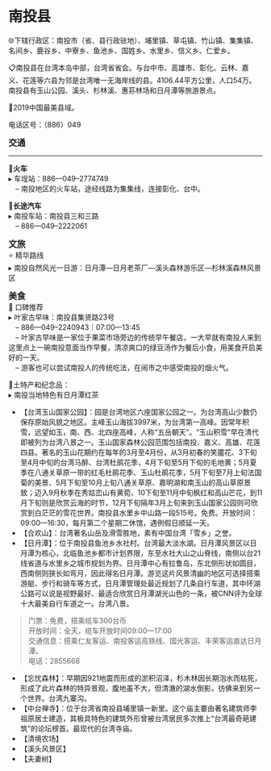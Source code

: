 # 南投县  
🌐下辖行政区：南投市（省、县行政驻地）、埔里镇、草屯镇、竹山镇、集集镇、名间乡、鹿谷乡、中寮乡、鱼池乡、国姓乡、水里乡、信义乡、仁爱乡。  

📋南投县在台湾本岛中部，台湾省省会。与台中市、高雄市、彰化、云林、嘉义、花莲等六县为邻是台湾唯一无海岸线的县。4106.44平方公里，人口54万。南投县有玉山公园、溪头、杉林溪、惠荪林场和日月潭等旅游景点。  

🏅2019中国最美县域。  

电话区号：（886）049  

<big>**交通**</big>  
***  
🚈**火车**  
▸ 车埕站：886—049–2774749  
　– 南投地区的火车站，途经线路为集集线，连接彰化、台中。  

🚌**长途汽车**  
▸ 南投车站：南投县三和三路  
　– 886—049–2222061  

<big>**文旅**</big>  
⭐ 精华路线  
▸ 南投自然风光一日游：日月潭—日月老茶厂—溪头森林游乐区—杉林溪森林风景区  

<big>**美食**</big>  
🏮 口碑推荐  
▸ 叶家古早味：南投县集贤路23号  
　– 886—049–2240943｜07:00—13:45  
　– 叶家古早味是一家位于果菜市场旁边的传统早午餐店，一大早就有南投人来到这里点上一碗南投意面当作早餐，清凉爽口的绿豆汤作为餐后小食，用美食开启美好的一天。  
　– 游客也可以尝试南投人的传统吃法，在闹市之中感受南投的烟火气。  

🧊土特产和纪念品：  
▸ 南投当地特色有日月潭红茶  

* 【台湾玉山国家公园】：园是台湾地区六座国家公园之一。为台湾高山少数仍保存原始风貌之地区。主峰玉山海拔3997米，为台湾第一高峰。因常年积雪，远望如玉，南、西、北四座高峰，人称“五岳朝天”。“玉山积雪”早在清代即被列为台湾八景之一。玉山国家森林公园范围包括南投、嘉义、高雄、花莲四县。著名的玉山花期约在每年的3月至4月份，从3月初春的笑靥花、3下旬至4月中旬的台湾马醉、台湾杜鹃花季，4月下旬至5月下旬的毛地黄；5月夏季在八通关草原一带的红毛杜鹃花季、玉山杜鹃花季，5月下旬至7月上旬法国菊的美景、5月下旬至10月上旬八通关草原、嘉明湖和南玉山的高山草原景致；迈入9月秋季在秀姑峦山有黄菀、10下旬至11月中旬枫红和高山芒花，到11月下旬则是欣赏云海的时节，12月下旬隔年3月上旬来到玉山国家公园则可欣赏到白茫茫的雪花世界。南投县水里乡中山路一段515号。免费。开放时间：09:00—16:30，每月第二个星期二休馆，遇例假日顺延一天。  
* 【合欢山】：台湾著名山岳及滑雪胜地，素有中国台湾「雪乡」之誉。  
* 【日月潭】：位于南投县鱼池乡水社村。台湾最大淡水湖。日月潭风景区以日月潭为核心，北临鱼池乡都市计划界限，东至水社大山之山脊线，南侧以台21线省道与水里乡之城市规划为界。日月潭中心有拉鲁岛，东北侧形状如圆目，西南侧则狭长如弯月，因此得名日月潭。游览这片风景清幽的地区可选择搭乘游艇、步行和骑车等方式，日月潭管理处最近规划了几条自行车道，其中环湖公路可以说是视野最好、最适合欣赏日月潭湖光山色的一条，被CNN评为全球十大最美自行车道之一。台湾八景。  
> 门票：免费，搭乘缆车300台币  
> 开放时间：全天，缆车开放时间09:00—17:00  
> 交通信息：搭乘仁友客运、南投客运高铁线、国光客运、丰荣客运直达日月潭。  
> 电话：2855668  
* 【忘忧森林】：早期因921地震而形成的淤积沼泽，杉木林因长期泡水而枯死，形成了此片森林的特异景观，腹地虽不大，但清澈的湖水倒影，彷佛来到另一个世界。台湾九寨沟。  
* 【中台禅寺】：位于台湾省南投县埔里镇一新里。这个庙主要由著名建筑师李祖原居士建造，其极具特色的建筑外形曾被台湾居民多次推上“台湾最奇葩建筑”的论坛榜首。最现代的台湾寺庙。  
* 【清境农场】  
* 【溪头风景区】  
* 【夫妻树】  

